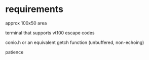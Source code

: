 # requirements

approx 100x50 area

terminal that supports vt100 escape codes

conio.h or an equivalent getch function (unbuffered, non-echoing)

patience